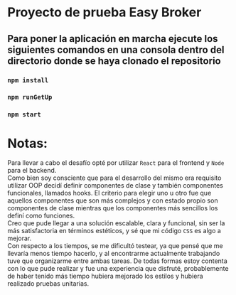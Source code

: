 # Proyecto de prueba Easy Broker

## Para poner la aplicación en marcha ejecute los siguientes comandos en una consola dentro del directorio donde se haya clonado el repositorio

### `npm install`

### `npm runGetUp`

### `npm start`

# Notas:

Para llevar a cabo el desafío opté por utilizar `React` para el frontend y `Node` para el backend. </br>
Como bien soy consciente que para el desarrollo del mismo era requisito utilizar OOP decidí definir componentes de clase y también componentes funcionales, llamados hooks. El criterio para elegir uno u otro fue que aquellos componentes que son más complejos y con estado propio son componentes de clase mientras que los componentes más sencillos los definí como funciones.</br>
Creo que pude llegar a una solución escalable, clara y funcional, sin ser la más satisfactoria en términos estéticos, y sé que mi código `CSS` es algo a mejorar.</br>
Con respecto a los tiempos, se me dificultó testear, ya que pensé que me llevaría menos tiempo hacerlo, y al encontrarme actualmente trabajando tuve que organizarme entre ambas tareas. De todas formas estoy contenta con lo que pude realizar y fue una experiencia que disfruté, probablemente de haber tenido más tiempo hubiera mejorado los estilos y hubiera realizado pruebas unitarias.